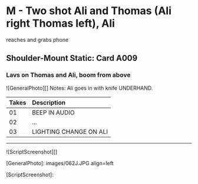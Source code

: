 # M - Two shot Ali and Thomas (Ali right Thomas left), Alireaches and grabs phone

## Shoulder-Mount Static: Card A009

### Lavs on Thomas and Ali, boom from above

![GeneralPhoto][]
Notes: Ali goes in with knife UNDERHAND.

| Takes | Description |
|:---|:----|
| 01 | BEEP IN AUDIO |
| 02 | ... |
| 03 | LIGHTING CHANGE ON ALI |

----

![ScriptScreenshot][]


[GeneralPhoto]:  images/062J.JPG align=left

[ScriptScreenshot]: 